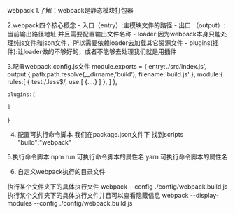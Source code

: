 webpack
1.了解：webpack是静态模块打包器

2.webpack四个核心概念
    - 入口（entry）:主模块文件的路径
    - 出口 （output）:当前输出路径地址  并且需要配置输出文件名称
    - loader:因为webpack本身只能处理纯js文件和json文件，所以需要依赖loader去加载其它资源文件
    - plugins(插件):让loader做的不够好的，或者不能够去处理我们就是用插件
      
3.配置webpack.config.js文件 
module.exports = {
    entry:‘./src/index.js’,
    output:{
        path:path.resolve(__dirname,'build'),
        filename:'build.js'
    },
    module:{
        rules:[
            {
                test:/\.less$/,
                use:[
                    {....}
                ]
            },
        ]
    },
    
    plugins:[
        
    ]
} 

4. 配置可执行命令脚本
    我们在package.json文件下
    找到scripts
    "build":"webpack"  
    
5.执行命令脚本
    npm run 可执行命令脚本的属性名
    yarn  可执行命令脚本的属性名
    
    
6. 自定义webpack执行的目录文件

执行某个文件夹下的具体执行文件
webpack --config ./config/webpack.build.js   
执行某个文件夹下的具体执行文件并且可以查看隐藏信息
webpack --display-modules --config ./config/webpack.build.js   